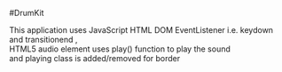#DrumKit

This application uses JavaScript HTML DOM EventListener i.e. keydown and transitionend , <br>
HTML5 audio element uses play() function to play the sound <br> and 
playing class is added/removed for border 

